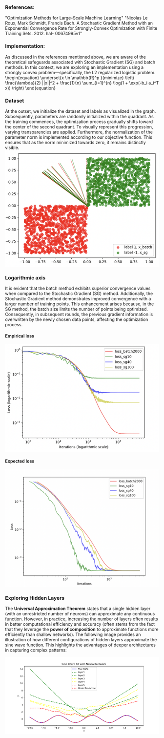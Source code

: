### References:
"Optimization Methods for Large-Scale Machine Learning"
"Nicolas Le Roux, Mark Schmidt, Francis Bach. A Stochastic Gradient Method with an Exponential Convergence Rate for Strongly-Convex Optimization with Finite Training Sets. 2012. hal- 00674995v1"

### Implementation:
As discussed in the references mentioned above, we are aware of the theoretical safeguards associated with Stochastic Gradient (SG) and batch methods. In this context, we are exploring an implementation using a strongly convex problem—specifically, the L2 regularized logistic problem.
\begin{equation}
\underset{x \in \mathbb{R}^p }{minimize} \left( \frac{\lambda}{2} ||x||^2 + \frac{1}{n} \sum_{i=1}^{n} \log(1 + \exp(-b_i a_i^T x)) \right)
\end{equation}

### Dataset 
At the outset, we initialize the dataset and labels as visualized in the graph. Subsequently, parameters are randomly initialized within the quadrant. As the training commences, the optimization process gradually shifts toward the center of the second quadrant. To visually represent this progression, varying transparencies are applied. Furthermore, the normalization of the parameter norm is implemented according to our objective function. This ensures that as the norm minimized towards zero, it remains distinctly visible.
![Lid-Driven](./image/data_distribution_searchingprocess.png)

### Logarithmic axis
It is evident that the batch method exhibits superior convergence values when compared to the Stochastic Gradient (SG) method. Additionally, the Stochastic Gradient method demonstrates improved convergence with a larger number of training points. This enhancement arises because, in the SG method, the batch size limits the number of points being optimized. Consequently, in subsequent rounds, the previous gradient information is overwritten by the newly chosen data points, affecting the optimization process.

#### Empirical loss
![Empirical loss](./image/loss.png)

#### Expected loss
![Expected loss](./image/expected_loss.png)

### Exploring Hidden Layers
The **Universal Approximation Theorem** states that a single hidden layer (with an unrestricted number of neurons) can approximate any continuous function. However, in practice, increasing the number of layers often results in better computational efficiency and accuracy (often stems from the fact that they leverage the **power of composition** to approximate functions more efficiently than shallow networks).
The following image provides an illustration of how different configurations of hidden layers approximate the sine wave function. This highlights the advantages of deeper architectures in capturing complex patterns:

![Hidden Layers](./image/hidden_layers.png)
